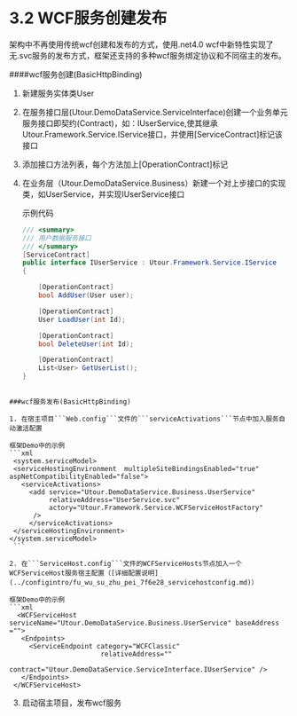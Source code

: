 # 3.2 WCF服务创建发布
 
 架构中不再使用传统wcf创建和发布的方式，使用.net4.0 wcf中新特性实现了无.svc服务的发布方式，框架还支持的多种wcf服务绑定协议和不同宿主的发布。
 
 ####wcf服务创建(BasicHttpBinding)
 
 1. 新建服务实体类User
 
 2. 在服务接口层(Utour.DemoDataService.ServiceInterface)创建一个业务单元服务接口即契约(Contract)，如：IUserService,使其继承Utour.Framework.Service.IService接口，并使用[ServiceContract]标记该接口
 3. 添加接口方法列表，每个方法加上[OperationContract]标记
 4. 在业务层（Utour.DemoDataService.Business）新建一个对上步接口的实现类，如UserService，并实现IUserService接口

    示例代码
    ```C#
    /// <summary>
    /// 用户数据服务接口
    /// </summary>
    [ServiceContract]
    public interface IUserService : Utour.Framework.Service.IService
    {

        [OperationContract]
        bool AddUser(User user);

        [OperationContract]
        User LoadUser(int Id);

        [OperationContract]
        bool DeleteUser(int Id);

        [OperationContract]
        List<User> GetUserList();
    }
   ```
   
###wcf服务发布(BasicHttpBinding)

1. 在宿主项目```Web.config```文件的```serviceActivations```节点中加入服务自动激活配置

  框架Demo中的示例
  ```xml
    <system.serviceModel>
    <serviceHostingEnvironment  multipleSiteBindingsEnabled="true" aspNetCompatibilityEnabled="false">
      <serviceActivations>
        <add service="Utour.DemoDataService.Business.UserService" 
             relativeAddress="UserService.svc" 
             actory="Utour.Framework.Service.WCFServiceHostFactory"
         />
        </serviceActivations>
    </serviceHostingEnvironment>
  </system.serviceModel>
    ```
  
2. 在```ServiceHost.config```文件的WCFServiceHosts节点加入一个WCFServiceHost服务宿主配置（[详细配置说明](../configintro/fu_wu_su_zhu_pei_7f6e28_servicehostconfig.md)）

   框架Demo中的示例
  ```xml
     <WCFServiceHost serviceName="Utour.DemoDataService.Business.UserService" baseAddress ="">
      <Endpoints>
        <ServiceEndpoint category="WCFClassic" 
                          relativeAddress="" 
                          contract="Utour.DemoDataService.ServiceInterface.IUserService" />
      </Endpoints>
    </WCFServiceHost>
  ```
  
3. 启动宿主项目，发布wcf服务